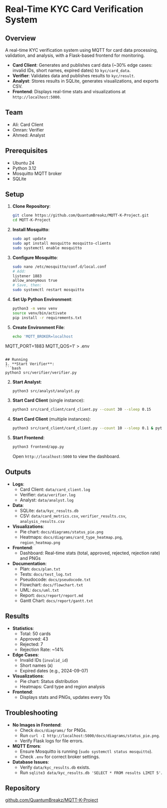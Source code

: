 # Real-Time KYC Card Verification System

## Overview
A real-time KYC verification system using MQTT for card data processing, validation, and analysis, with a Flask-based frontend for monitoring.

- **Card Client**: Generates and publishes card data (~30% edge cases: invalid IDs, short names, expired dates) to `kyc/card_data`.
- **Verifier**: Validates data and publishes results to `kyc/result`.
- **Analyst**: Stores results in SQLite, generates visualizations, and exports CSV.
- **Frontend**: Displays real-time stats and visualizations at `http://localhost:5000`.

## Team
- Ali: Card Client
- Omran: Verifier
- Ahmed: Analyst

## Prerequisites
- Ubuntu 24
- Python 3.12
- Mosquitto MQTT broker
- SQLite

## Setup
1. **Clone Repository**:
   ```bash
   git clone https://github.com/QuantumBreakz/MQTT-K-Project.git
   cd MQTT-K-Project
   ```

2. **Install Mosquitto**:
   ```bash
   sudo apt update
   sudo apt install mosquitto mosquitto-clients
   sudo systemctl enable mosquitto
   ```

3. **Configure Mosquitto**:
   ```bash
   sudo nano /etc/mosquitto/conf.d/local.conf
   # Add:
   listener 1883
   allow_anonymous true
   # Save, then:
   sudo systemctl restart mosquitto
   ```

4. **Set Up Python Environment**:
   ```bash
   python3 -m venv venv
   source venv/bin/activate
   pip install -r requirements.txt
   ```

5. **Create Environment File**:
   ```bash
   echo 'MQTT_BROKER=localhost
MQTT_PORT=1883
MQTT_QOS=1' > .env
   ```

## Running
1. **Start Verifier**:
   ```bash
   python3 src/verifier/verifier.py
   ```

2. **Start Analyst**:
   ```bash
   python3 src/analyst/analyst.py
   ```

3. **Start Card Client** (single instance):
   ```bash
   python3 src/card_client/card_client.py --count 30 --sleep 0.15
   ```

4. **Start Card Client** (multiple instances):
   ```bash
   python3 src/card_client/card_client.py --count 10 --sleep 0.1 & python3 src/card_client/card_client.py --count 10 --sleep 0.1
   ```

5. **Start Frontend**:
   ```bash
   python3 frontend/app.py
   ```
   Open `http://localhost:5000` to view the dashboard.

## Outputs
- **Logs**:
  - Card Client: `data/card_client.log`
  - Verifier: `data/verifier.log`
  - Analyst: `data/analyst.log`
- **Data**:
  - SQLite: `data/kyc_results.db`
  - CSV: `data/card_metrics.csv`, `verifier_results.csv`, `analysis_results.csv`
- **Visualizations**:
  - Pie chart: `docs/diagrams/status_pie.png`
  - Heatmaps: `docs/diagrams/card_type_heatmap.png`, `region_heatmap.png`
- **Frontend**:
  - Dashboard: Real-time stats (total, approved, rejected, rejection rate) and PNGs
- **Documentation**:
  - Plan: `docs/plan.txt`
  - Tests: `docs/test_log.txt`
  - Pseudocode: `docs/pseudocode.txt`
  - Flowchart: `docs/flowchart.txt`
  - UML: `docs/uml.txt`
  - Report: `docs/report/report.md`
  - Gantt Chart: `docs/report/gantt.txt`

## Results
- **Statistics**:
  - Total: 50 cards
  - Approved: 43
  - Rejected: 7
  - Rejection Rate: ~14%
- **Edge Cases**:
  - Invalid IDs (`invalid_id`)
  - Short names (`A`)
  - Expired dates (e.g., 2024-09-07)
- **Visualizations**:
  - Pie chart: Status distribution
  - Heatmaps: Card type and region analysis
- **Frontend**:
  - Displays stats and PNGs, updates every 10s

## Troubleshooting
- **No Images in Frontend**:
  - Check `docs/diagrams/` for PNGs.
  - Run `curl -I http://localhost:5000/docs/diagrams/status_pie.png`.
  - Verify Flask logs for file errors.
- **MQTT Errors**:
  - Ensure Mosquitto is running (`sudo systemctl status mosquitto`).
  - Check `.env` for correct broker settings.
- **Database Issues**:
  - Verify `data/kyc_results.db` exists.
  - Run `sqlite3 data/kyc_results.db 'SELECT * FROM results LIMIT 5'`.

## Repository
[github.com/QuantumBreakz/MQTT-K-Project](https://github.com/QuantumBreakz/MQTT-K-Project)
